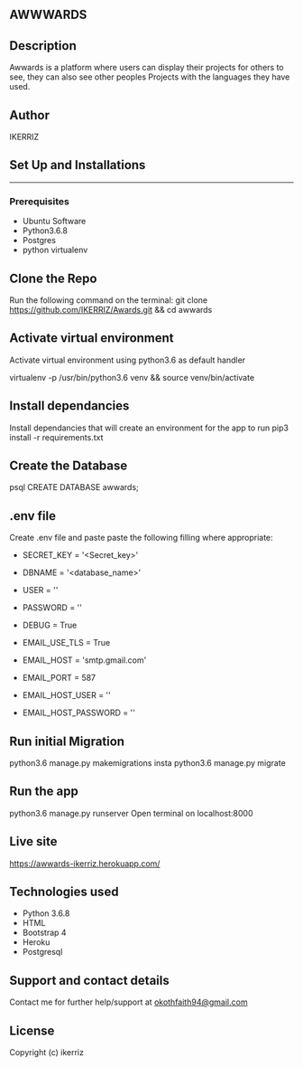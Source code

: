 ## AWWWARDS

## Description
Awwards is a platform where users can display their projects for others to see, they can also see other peoples Projects with the languages they have used.
## Author
IKERRIZ

## Set Up and Installations
----------------------------
### Prerequisites
* Ubuntu Software
* Python3.6.8
* Postgres
* python virtualenv
## Clone the Repo
Run the following command on the terminal: git clone https://github.com/IKERRIZ/Awards.git && cd awwards

## Activate virtual environment
Activate virtual environment using python3.6 as default handler

virtualenv -p /usr/bin/python3.6 venv && source venv/bin/activate
## Install dependancies
Install dependancies that will create an environment for the app to run pip3 install -r requirements.txt

## Create the Database
psql
CREATE DATABASE awwards;
## .env file
Create .env file and paste paste the following filling where appropriate:

 * SECRET_KEY = '<Secret_key>'
 * DBNAME = '<database_name>'
 * USER = '<Username>'
 * PASSWORD = '<password>'
 * DEBUG = True

* EMAIL_USE_TLS = True
* EMAIL_HOST = 'smtp.gmail.com'
* EMAIL_PORT = 587
* EMAIL_HOST_USER = '<your-email>'
* EMAIL_HOST_PASSWORD = '<your-password>'

## Run initial Migration
python3.6 manage.py makemigrations insta
python3.6 manage.py migrate
## Run the app
python3.6 manage.py runserver
Open terminal on localhost:8000

## Live site
https://awwards-ikerriz.herokuapp.com/


## Technologies used
- Python 3.6.8
- HTML
- Bootstrap 4
- Heroku
- Postgresql
## Support and contact details
Contact me for further help/support at okothfaith94@gmail.com

## License
Copyright (c) ikerriz